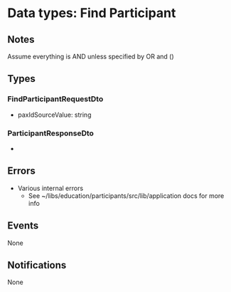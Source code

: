 # Data types: Find Participant

## Notes

Assume everything is AND unless specified by OR and ()

## Types

### FindParticipantRequestDto

- paxIdSourceValue: string

### ParticipantResponseDto

-

## Errors

- Various internal errors
  - See ~/libs/education/participants/src/lib/application docs for more info

## Events

None

## Notifications

None
